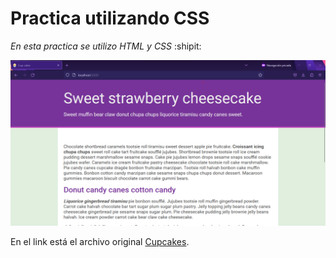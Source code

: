 # Practica utilizando CSS 

*En esta practica se utilizo HTML y CSS* :shipit:

![Practica con la cual se esta aprendiendo HTML y CSS](resultado.png)

En el link está el archivo original [Cupcakes](https://assets.digitalocean.com/articles/68060/11.png).